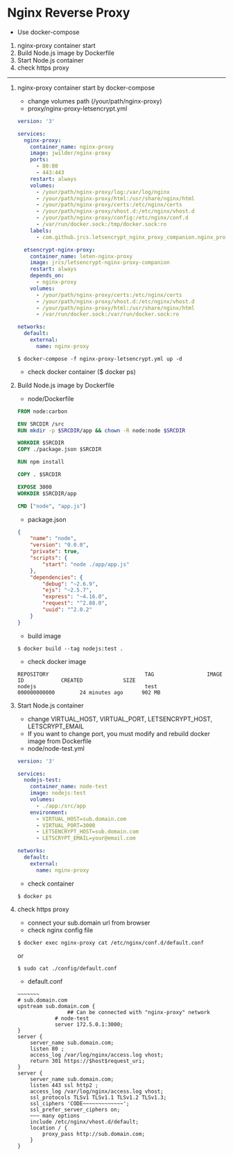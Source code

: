 # Nginx Reverse Proxy

* Use docker-compose
1. nginx-proxy container start
1. Build Node.js image by Dockerfile
1. Start Node.js container
1. check https proxy
-----
1. nginx-proxy container start by docker-compose
    * change volumes path (/your/path/nginx-proxy)
    * proxy/nginx-proxy-letsencrypt.yml
    ```yml
    version: '3'

    services:
      nginx-proxy:
        container_name: nginx-proxy
        image: jwilder/nginx-proxy
        ports:
          - 80:80
          - 443:443
        restart: always
        volumes:
          - /your/path/nginx-proxy/log:/var/log/nginx
          - /your/path/nginx-proxy/html:/usr/share/nginx/html
          - /your/path/nginx-proxy/certs:/etc/nginx/certs
          - /your/path/nginx-proxy/vhost.d:/etc/nginx/vhost.d
          - /your/path/nginx-proxy/config:/etc/nginx/conf.d
          - /var/run/docker.sock:/tmp/docker.sock:ro
        labels:
          - com.github.jrcs.letsencrypt_nginx_proxy_companion.nginx_proxy

      etsencrypt-nginx-proxy:
        container_name: leten-nginx-proxy
        image: jrcs/letsencrypt-nginx-proxy-companion
        restart: always
        depends_on:
          - nginx-proxy
        volumes:
          - /your/path/nginx-proxy/certs:/etc/nginx/certs
          - /your/path/nginx-proxy/vhost.d:/etc/nginx/vhost.d
          - /your/path/nginx-proxy/html:/usr/share/nginx/html
          - /var/run/docker.sock:/var/run/docker.sock:ro

    networks:
      default:
        external:
          name: nginx-proxy
    ```

    ```
    $ docker-compose -f nginx-proxy-letsencrypt.yml up -d
    ```

    * check docker container ($ docker ps)
    
1. Build Node.js image by Dockerfile
    * node/Dockerfile
    ```dockerfile
    FROM node:carbon

    ENV SRCDIR /src
    RUN mkdir -p $SRCDIR/app && chown -R node:node $SRCDIR

    WORKDIR $SRCDIR
    COPY ./package.json $SRCDIR

    RUN npm install

    COPY . $SRCDIR

    EXPOSE 3000
    WORKDIR $SRCDIR/app

    CMD ["node", "app.js"]
    ```
    * package.json
    ```json
    {
        "name": "node",
        "version": "0.0.0",
        "private": true,
        "scripts": {
            "start": "node ./app/app.js"
        },
        "dependencies": {
            "debug": "~2.6.9",
            "ejs": "~2.5.7",
            "express": "~4.16.0",
            "request": "^2.88.0",
            "uuid": "^2.0.2"
        }
    }
    ```

    * build image
    ```
    $ docker build --tag nodejs:test .
    ```

    * check docker image
    ```
    REPOSITORY                               TAG                 IMAGE ID            CREATED             SIZE
    nodejs                                   test                000000000000        24 minutes ago      902 MB
    ```

1. Start Node.js container
    * change VIRTUAL_HOST, VIRTUAL_PORT, LETSENCRYPT_HOST, LETSCRYPT_EMAIL
    * If you want to change port, you must modify and rebuild docker image from Dockerfile
    * node/node-test.yml
    ```yml
    version: '3'

    services:
      nodejs-test:
        container_name: node-test
        image: nodejs:test
        volumes:
          - ./app:/src/app
        environment:
          - VIRTUAL_HOST=sub.domain.com
          - VIRTUAL_PORT=3000
          - LETSENCRYPT_HOST=sub.domain.com
          - LETSCRYPT_EMAIL=your@email.com

    networks:
      default:
        external:
          name: nginx-proxy
    ```
    * check container
    ```
    $ docker ps
    ```

1. check https proxy
    * connect your sub.domain url from browser
    * check nginx config file
    ```
    $ docker exec nginx-proxy cat /etc/nginx/conf.d/default.conf
    ```
    or
    ```
    $ sudo cat ./config/default.conf
    ```

    * default.conf
    ```nginx
    ~~~~~~~
    # sub.domain.com
    upstream sub.domain.com {
                    ## Can be connected with "nginx-proxy" network
                # node-test
                server 172.5.0.1:3000;
    }
    server {
        server_name sub.domain.com;
        listen 80 ;
        access_log /var/log/nginx/access.log vhost;
        return 301 https://$host$request_uri;
    }
    server {
        server_name sub.domain.com;
        listen 443 ssl http2 ;
        access_log /var/log/nginx/access.log vhost;
        ssl_protocols TLSv1 TLSv1.1 TLSv1.2 TLSv1.3;
        ssl_ciphers 'CODE~~~~~~~~~~~~~';
        ssl_prefer_server_ciphers on;
        ~~~ many options 
        include /etc/nginx/vhost.d/default;
        location / {
            proxy_pass http://sub.domain.com;
        }
    }
    ```